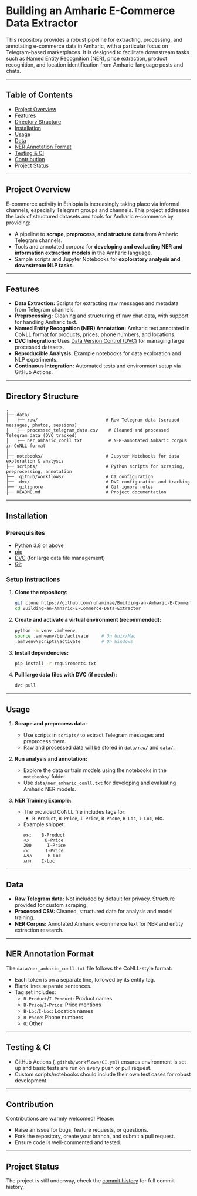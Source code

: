 # Building an Amharic E-Commerce Data Extractor

This repository provides a robust pipeline for extracting, processing, and annotating e-commerce data in Amharic, with a particular focus on Telegram-based marketplaces. It is designed to facilitate downstream tasks such as Named Entity Recognition (NER), price extraction, product recognition, and location identification from Amharic-language posts and chats.

---

## Table of Contents

- [Project Overview](#project-overview)
- [Features](#features)
- [Directory Structure](#directory-structure)
- [Installation](#installation)
- [Usage](#usage)
- [Data](#data)
- [NER Annotation Format](#ner-annotation-format)
- [Testing & CI](#testing--ci)
- [Contribution](#contribution)
- [Project Status](#project-status)

---

## Project Overview

E-commerce activity in Ethiopia is increasingly taking place via informal channels, especially Telegram groups and channels. This project addresses the lack of structured datasets and tools for Amharic e-commerce by providing:

- A pipeline to **scrape, preprocess, and structure data** from Amharic Telegram channels.
- Tools and annotated corpora for **developing and evaluating NER and information extraction models** in the Amharic language.
- Sample scripts and Jupyter Notebooks for **exploratory analysis and downstream NLP tasks**.

---

## Features

- **Data Extraction:** Scripts for extracting raw messages and metadata from Telegram channels.
- **Preprocessing:** Cleaning and structuring of raw chat data, with support for handling Amharic text.
- **Named Entity Recognition (NER) Annotation:** Amharic text annotated in CoNLL format for products, prices, phone numbers, and locations.
- **DVC Integration:** Uses [Data Version Control (DVC)](https://dvc.org/) for managing large processed datasets.
- **Reproducible Analysis:** Example notebooks for data exploration and NLP experiments.
- **Continuous Integration:** Automated tests and environment setup via GitHub Actions.

---

## Directory Structure

```
.
├── data/
│   ├── raw/                          # Raw Telegram data (scraped messages, photos, sessions)
│   ├── processed_telegram_data.csv    # Cleaned and processed Telegram data (DVC tracked)
│   ├── ner_amharic_conll.txt          # NER-annotated Amharic corpus in CoNLL format
│
├── notebooks/                        # Jupyter Notebooks for data exploration & analysis
├── scripts/                          # Python scripts for scraping, preprocessing, annotation
├── .github/workflows/                # CI configuration
├── .dvc/                             # DVC configuration and tracking
├── .gitignore                        # Git ignore rules
├── README.md                         # Project documentation
```

---

## Installation

### Prerequisites

- Python 3.8 or above
- [pip](https://pip.pypa.io/en/stable/)
- [DVC](https://dvc.org/) (for large data file management)
- [Git](https://git-scm.com/)

### Setup Instructions

1. **Clone the repository:**
   ```bash
   git clone https://github.com/nuhaminae/Building-an-Amharic-E-Commerce-Data-Extractor.git
   cd Building-an-Amharic-E-Commerce-Data-Extractor
   ```

2. **Create and activate a virtual environment (recommended):**
   ```bash
   python -m venv .amhvenv
   source .amhvenv/bin/activate     # On Unix/Mac
   .amhvenv\Scripts\activate        # On Windows
   ```

3. **Install dependencies:**
   ```bash
   pip install -r requirements.txt
   ```

4. **Pull large data files with DVC (if needed):**
   ```bash
   dvc pull
   ```

---

## Usage

1. **Scrape and preprocess data:**
   - Use scripts in `scripts/` to extract Telegram messages and preprocess them.
   - Raw and processed data will be stored in `data/raw/` and `data/`.

2. **Run analysis and annotation:**
   - Explore the data or train models using the notebooks in the `notebooks/` folder.
   - Use `data/ner_amharic_conll.txt` for developing and evaluating Amharic NER models.

3. **NER Training Example:**
   - The provided CoNLL file includes tags for:
     - `B-Product`, `B-Price`, `I-Price`, `B-Phone`, `B-Loc`, `I-Loc`, etc.
   - Example snippet:
     ```
     ፀጉር    B-Product
     ዋጋ      B-Price
     200      I-Price
     ብር      I-Price
     አዲስ      B-Loc
     አበባ    I-Loc
     ```

---

## Data

- **Raw Telegram data:** Not included by default for privacy. Structure provided for custom scraping.
- **Processed CSV:** Cleaned, structured data for analysis and model training.
- **NER Corpus:** Annotated Amharic e-commerce text for NER and entity extraction research.

---

## NER Annotation Format

The `data/ner_amharic_conll.txt` file follows the CoNLL-style format:
- Each token is on a separate line, followed by its entity tag.
- Blank lines separate sentences.
- Tag set includes:  
  - `B-Product`/`I-Product`: Product names
  - `B-Price`/`I-Price`: Price mentions
  - `B-Loc`/`I-Loc`: Location names
  - `B-Phone`: Phone numbers
  - `O`: Other

---

## Testing & CI

- GitHub Actions (`.github/workflows/CI.yml`) ensures environment is set up and basic tests are run on every push or pull request.
- Custom scripts/notebooks should include their own test cases for robust development.

---

## Contribution

Contributions are warmly welcomed! Please:
- Raise an issue for bugs, feature requests, or questions.
- Fork the repository, create your branch, and submit a pull request.
- Ensure code is well-commented and tested.

---

## Project Status
The project is still underway, check the [commit history](https://github.com/nuhaminae/Building-an-Amharic-E-Commerce-Data-Extractor/commits?author=nuhaminae) for full commit history. 
